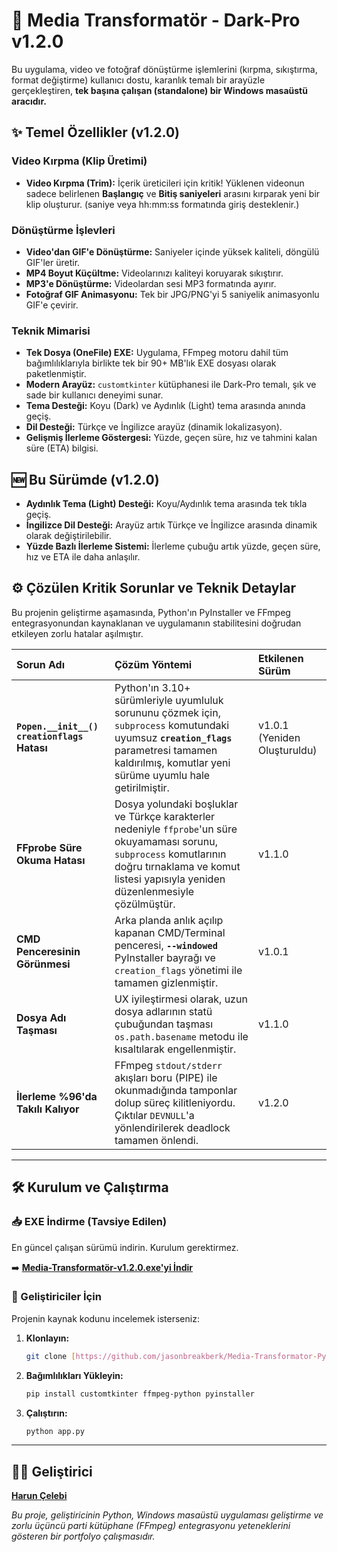 # 🚀 Media Transformatör - Dark-Pro v1.2.0

Bu uygulama, video ve fotoğraf dönüştürme işlemlerini (kırpma, sıkıştırma, format değiştirme) kullanıcı dostu, karanlık temalı bir arayüzle gerçekleştiren, **tek başına çalışan (standalone) bir Windows masaüstü aracıdır.**

## ✨ Temel Özellikler (v1.2.0)

### Video Kırpma (Klip Üretimi)
* **Video Kırpma (Trim):** İçerik üreticileri için kritik! Yüklenen videonun sadece belirlenen **Başlangıç** ve **Bitiş saniyeleri** arasını kırparak yeni bir klip oluşturur. (saniye veya hh:mm:ss formatında giriş desteklenir.)

### Dönüştürme İşlevleri
* **Video'dan GIF'e Dönüştürme:** Saniyeler içinde yüksek kaliteli, döngülü GIF'ler üretir.
* **MP4 Boyut Küçültme:** Videolarınızı kaliteyi koruyarak sıkıştırır.
* **MP3'e Dönüştürme:** Videolardan sesi MP3 formatında ayırır.
* **Fotoğraf GIF Animasyonu:** Tek bir JPG/PNG'yi 5 saniyelik animasyonlu GIF'e çevirir.

### Teknik Mimarisi
* **Tek Dosya (OneFile) EXE:** Uygulama, FFmpeg motoru dahil tüm bağımlılıklarıyla birlikte tek bir 90+ MB'lık EXE dosyası olarak paketlenmiştir.
* **Modern Arayüz:** `customtkinter` kütüphanesi ile Dark-Pro temalı, şık ve sade bir kullanıcı deneyimi sunar.
* **Tema Desteği:** Koyu (Dark) ve Aydınlık (Light) tema arasında anında geçiş.
* **Dil Desteği:** Türkçe ve İngilizce arayüz (dinamik lokalizasyon).
* **Gelişmiş İlerleme Göstergesi:** Yüzde, geçen süre, hız ve tahmini kalan süre (ETA) bilgisi.

## 🆕 Bu Sürümde (v1.2.0)

- **Aydınlık Tema (Light) Desteği:** Koyu/Aydınlık tema arasında tek tıkla geçiş.
- **İngilizce Dil Desteği:** Arayüz artık Türkçe ve İngilizce arasında dinamik olarak değiştirilebilir.
- **Yüzde Bazlı İlerleme Sistemi:** İlerleme çubuğu artık yüzde, geçen süre, hız ve ETA ile daha anlaşılır.

## ⚙️ Çözülen Kritik Sorunlar ve Teknik Detaylar

Bu projenin geliştirme aşamasında, Python'ın PyInstaller ve FFmpeg entegrasyonundan kaynaklanan ve uygulamanın stabilitesini doğrudan etkileyen zorlu hatalar aşılmıştır.

| Sorun Adı | Çözüm Yöntemi | Etkilenen Sürüm |
| :--- | :--- | :--- |
| **`Popen.__init__() creationflags` Hatası** | Python'ın 3.10+ sürümleriyle uyumluluk sorununu çözmek için, `subprocess` komutundaki uyumsuz **`creation_flags`** parametresi tamamen kaldırılmış, komutlar yeni sürüme uyumlu hale getirilmiştir. | v1.0.1 (Yeniden Oluşturuldu) |
| **FFprobe Süre Okuma Hatası** | Dosya yolundaki boşluklar ve Türkçe karakterler nedeniyle `ffprobe`'un süre okuyamaması sorunu, `subprocess` komutlarının doğru tırnaklama ve komut listesi yapısıyla yeniden düzenlenmesiyle çözülmüştür. | v1.1.0 |
| **CMD Penceresinin Görünmesi** | Arka planda anlık açılıp kapanan CMD/Terminal penceresi, **`--windowed`** PyInstaller bayrağı ve `creation_flags` yönetimi ile tamamen gizlenmiştir. | v1.0.1 |
| **Dosya Adı Taşması** | UX iyileştirmesi olarak, uzun dosya adlarının statü çubuğundan taşması `os.path.basename` metodu ile kısaltılarak engellenmiştir. | v1.1.0 |
| **İlerleme %96'da Takılı Kalıyor** | FFmpeg `stdout/stderr` akışları boru (PIPE) ile okunmadığında tamponlar dolup süreç kilitleniyordu. Çıktılar `DEVNULL`'a yönlendirilerek deadlock tamamen önlendi. | v1.2.0 |

---

## 🛠️ Kurulum ve Çalıştırma

### 📥 EXE İndirme (Tavsiye Edilen)

En güncel çalışan sürümü indirin. Kurulum gerektirmez.

➡️ **[Media-Transformatör-v1.2.0.exe'yi İndir](https://github.com/jasonbreakberk/Media-Transformator-Py/releases/latest)**

### 🐍 Geliştiriciler İçin

Projenin kaynak kodunu incelemek isterseniz:

1.  **Klonlayın:**
    ```bash
    git clone [https://github.com/jasonbreakberk/Media-Transformator-Py.git](https://github.com/jasonbreakberk/Media-Transformator-Py.git)
    ```
2.  **Bağımlılıkları Yükleyin:**
    ```bash
    pip install customtkinter ffmpeg-python pyinstaller
    ```
3.  **Çalıştırın:**
    ```bash
    python app.py
    ```

---

## 👨‍💻 Geliştirici

**[Harun Çelebi](https://github.com/jasonbreakberk)**

*Bu proje, geliştiricinin Python, Windows masaüstü uygulaması geliştirme ve zorlu üçüncü parti kütüphane (FFmpeg) entegrasyonu yeteneklerini gösteren bir portfolyo çalışmasıdır.*